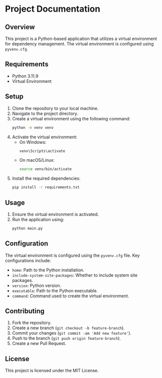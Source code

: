 # Project Documentation

## Overview
This project is a Python-based application that utilizes a virtual environment for dependency management. The virtual environment is configured using `pyvenv.cfg`.

## Requirements
- Python 3.11.9
- Virtual Environment

## Setup
1. Clone the repository to your local machine.
2. Navigate to the project directory.
3. Create a virtual environment using the following command:
    ```sh
    python -m venv venv
    ```
4. Activate the virtual environment:
    - On Windows:
        ```sh
        venv\Scripts\activate
        ```
    - On macOS/Linux:
        ```sh
        source venv/bin/activate
        ```
5. Install the required dependencies:
    ```sh
    pip install -r requirements.txt
    ```

## Usage
1. Ensure the virtual environment is activated.
2. Run the application using:
    ```sh
    python main.py
    ```

## Configuration
The virtual environment is configured using the `pyvenv.cfg` file. Key configurations include:
- `home`: Path to the Python installation.
- `include-system-site-packages`: Whether to include system site packages.
- `version`: Python version.
- `executable`: Path to the Python executable.
- `command`: Command used to create the virtual environment.

## Contributing
1. Fork the repository.
2. Create a new branch (`git checkout -b feature-branch`).
3. Commit your changes (`git commit -am 'Add new feature'`).
4. Push to the branch (`git push origin feature-branch`).
5. Create a new Pull Request.

## License
This project is licensed under the MIT License.